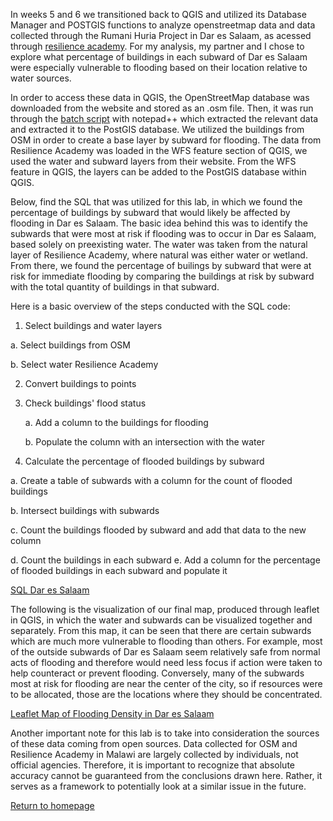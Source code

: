 In weeks 5 and 6 we transitioned back to QGIS and utilized its Database Manager and POSTGIS functions to analyze openstreetmap data and data collected through the Rumani Huria Project in Dar es Salaam, as acessed through [resilience academy]( https://geonode.resilienceacademy.ac.tz/geoserver/ows).  For my analysis, my partner and I chose to explore what percentage of buildings in each subward of Dar es Salaam were especially vulnerable to flooding based on their location relative to water sources.

In order to access these data in QGIS, the OpenStreetMap database was downloaded from the website and stored as an .osm file. Then, it was run through the [batch script](convertOSM.bat) with notepad++ which extracted the relevant data and extracted it to the PostGIS database.  We utilized the buildings from OSM in order to create a base layer by subward for flooding.  The data from Resilience Academy was loaded in the WFS feature section of QGIS, we used the water and subward layers from their website. From the WFS feature in QGIS, the layers can be added to the PostGIS database within QGIS.

Below, find the SQL that was utilized for this lab, in which we found the percentage of buildings by subward that would likely be affected by flooding in Dar es Salaam.  The basic idea behind this was to identify the subwards that were most at risk if flooding was to occur in Dar es Salaam, based solely on preexisting water.  The water was taken from the natural layer of Resilience Academy, where natural was either water or wetland.  From there, we found the percentage of builings by subward that were at risk for immediate flooding by comparing the buildings at risk by subward with the total quantity of buildings in that subward.

Here is a basic overview of the steps conducted with the SQL code:
 1. Select buildings and water layers
   
   a. Select buildings from OSM 
   
   b. Select water Resilience Academy
 
2. Convert buildings to points

3. Check buildings' flood status
    
    a. Add a column to the buildings for flooding
   
   b. Populate the column with an intersection with the water
   
 4. Calculate the percentage of flooded buildings by subward
   
   a. Create a table of subwards with a column for the count of flooded buildings
   
   b. Intersect buildings with subwards
   
   c. Count the buildings flooded by subward and add that data to the new column
   
   d. Count the buildings in each subward
   e. Add a column for the percentage of flooded buildings in each subward and populate it
  
[SQL Dar es Salaam](lab6.sql)

The following is the visualization of our final map, produced through leaflet in QGIS, in which the water and subwards can be visualized together and separately.  From this map, it can be seen that there are certain subwards which are much more vulnerable to flooding than others.  For example, most of the outside subwards of Dar es Salaam seem relatively safe from normal acts of flooding and therefore would need less focus if action were taken to help counteract or prevent flooding.  Conversely, many of the subwards most at risk for flooding are near the center of the city, so if resources were to be allocated, those are the locations where they should be concentrated. 

[Leaflet Map of Flooding Density in Dar es Salaam](dsmap/index.html)

Another important note for this lab is to take into consideration the sources of these data coming from open sources.  Data collected for OSM and Resilience Academy in Malawi are largely collected by individuals, not official agencies.  Therefore, it is important to recognize that absolute accuracy cannot be guaranteed from the conclusions drawn here.  Rather, it serves as a framework to potentially look at a similar issue in the future.

[Return to homepage](pdickson.github.io)
